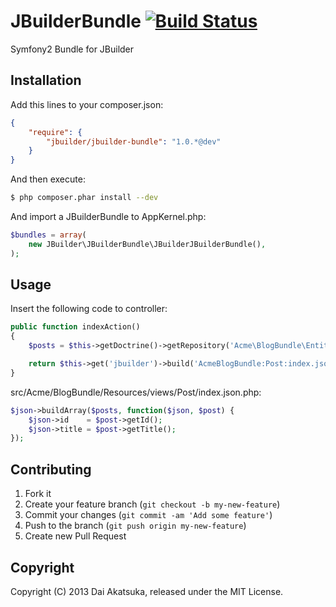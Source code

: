# JBuilderBundle [![Build Status](https://travis-ci.org/dakatsuka/JBuilderBundle.png?branch=master)](https://travis-ci.org/dakatsuka/JBuilderBundle)

Symfony2 Bundle for JBuilder

## Installation

Add this lines to your composer.json:

```json
{
    "require": {
        "jbuilder/jbuilder-bundle": "1.0.*@dev"
    }
}
```

And then execute:

```bash
$ php composer.phar install --dev
```

And import a JBuilderBundle to AppKernel.php:

```php
$bundles = array(
    new JBuilder\JBuilderBundle\JBuilderJBuilderBundle(),
);
```

## Usage

Insert the following code to controller:

```php
public function indexAction()
{
    $posts = $this->getDoctrine()->getRepository('Acme\BlogBundle\Entity\Post')->findAll();

    return $this->get('jbuilder')->build('AcmeBlogBundle:Post:index.json.php', array('posts' => $posts));
}
```

src/Acme/BlogBundle/Resources/views/Post/index.json.php:

```php
$json->buildArray($posts, function($json, $post) {
    $json->id    = $post->getId();
    $json->title = $post->getTitle();
});
```

## Contributing

1. Fork it
2. Create your feature branch (`git checkout -b my-new-feature`)
3. Commit your changes (`git commit -am 'Add some feature'`)
4. Push to the branch (`git push origin my-new-feature`)
5. Create new Pull Request

## Copyright

Copyright (C) 2013 Dai Akatsuka, released under the MIT License.

